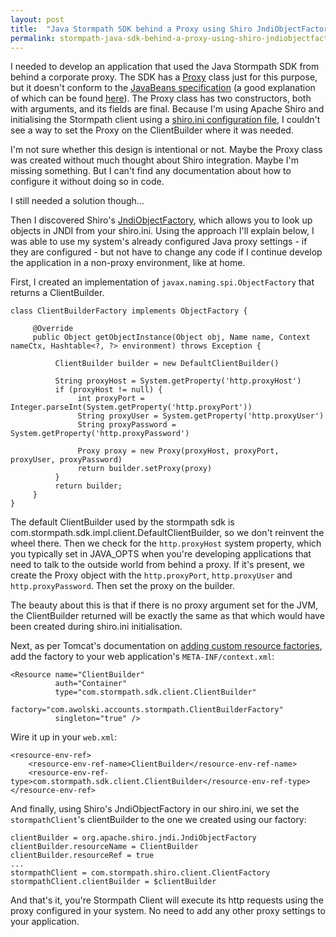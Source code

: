 ```yaml
---
layout: post
title:  "Java Stormpath SDK behind a Proxy using Shiro JndiObjectFactory"
permalink: stormpath-java-sdk-behind-a-proxy-using-shiro-jndiobjectfactory
---
```


I needed to develop an application that used the Java Stormpath SDK from behind a corporate proxy. The SDK has a [Proxy](https://docs.stormpath.com/java/apidocs/index.html?com/stormpath/sdk/client/Proxy.html) class just for this purpose, but it doesn't conform to the [JavaBeans specification](http://www.oracle.com/technetwork/java/javase/documentation/spec-136004.html) (a good explanation of which can be found [here](http://stackoverflow.com/a/3295517/2309046)). The Proxy class has two constructors, both with arguments, and its fields are final. Because I'm using Apache Shiro and initialising the Stormpath client using a [shiro.ini configuration file](https://shiro.apache.org/configuration.html), I couldn't see a way to set the Proxy on the ClientBuilder where it was needed.

I'm not sure whether this design is intentional or not. Maybe the Proxy class was created without much thought about Shiro integration. Maybe I'm missing something. But I can't find any documentation about how to configure it without doing so in code.

I still needed a solution though...

Then I discovered Shiro's [JndiObjectFactory](http://shiro.apache.org/static/1.2.3/apidocs/org/apache/shiro/jndi/JndiObjectFactory.html), which allows you to look up objects in JNDI from your shiro.ini. Using the approach I'll explain below, I was able to use my system's already configured Java proxy settings - if they are configured - but not have to change any code if I continue develop the application in a non-proxy environment, like at home.

First, I created an implementation of `javax.naming.spi.ObjectFactory` that returns a ClientBuilder.

```
class ClientBuilderFactory implements ObjectFactory {

     @Override
     public Object getObjectInstance(Object obj, Name name, Context nameCtx, Hashtable<?, ?> environment) throws Exception {

          ClientBuilder builder = new DefaultClientBuilder()
     
          String proxyHost = System.getProperty('http.proxyHost')
          if (proxyHost != null) {
               int proxyPort = Integer.parseInt(System.getProperty('http.proxyPort'))
               String proxyUser = System.getProperty('http.proxyUser')
               String proxyPassword = System.getProperty('http.proxyPassword')

               Proxy proxy = new Proxy(proxyHost, proxyPort, proxyUser, proxyPassword)
               return builder.setProxy(proxy)
          }
          return builder;
     }
}
```

The default ClientBuilder used by the stormpath sdk is com.stormpath.sdk.impl.client.DefaultClientBuilder, so we don't reinvent the wheel there. Then we check for the `http.proxyHost` system property, which you typically set in JAVA_OPTS when you're developing applications that need to talk to the outside world from behind a proxy. If it's present, we create the Proxy object with the `http.proxyPort`, `http.proxyUser` and `http.proxyPassword`. Then set the proxy on the builder.

The beauty about this is that if there is no proxy argument set for the JVM, the ClientBuilder returned will be exactly the same as that which would have been created during shiro.ini initialisation.

Next, as per Tomcat's documentation on [adding custom resource factories](https://tomcat.apache.org/tomcat-7.0-doc/jndi-resources-howto.html#Adding_Custom_Resource_Factories), add the factory to your web application's `META-INF/context.xml`: 

```
<Resource name="ClientBuilder"
          auth="Container"
          type="com.stormpath.sdk.client.ClientBuilder"
          factory="com.awolski.accounts.stormpath.ClientBuilderFactory"
          singleton="true" />
```

Wire it up in your `web.xml`:

```
<resource-env-ref>
    <resource-env-ref-name>ClientBuilder</resource-env-ref-name>
    <resource-env-ref-type>com.stormpath.sdk.client.ClientBuilder</resource-env-ref-type>
</resource-env-ref>
```

And finally, using Shiro's JndiObjectFactory in our shiro.ini, we set the `stormpathClient`'s clientBuilder to the one we created using our factory: 

```
clientBuilder = org.apache.shiro.jndi.JndiObjectFactory
clientBuilder.resourceName = ClientBuilder
clientBuilder.resourceRef = true
...
stormpathClient = com.stormpath.shiro.client.ClientFactory
stormpathClient.clientBuilder = $clientBuilder
```

And that's it, you're Stormpath Client will execute its http requests using the proxy configured in your system. No need to add any other proxy settings to your application.